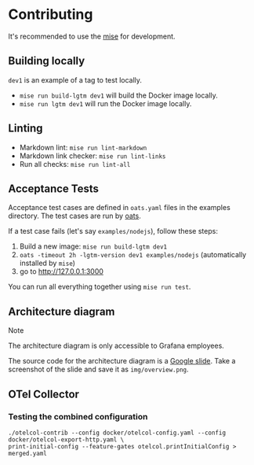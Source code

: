 # Contributing

It's recommended to use the [mise][mise] for development.

## Building locally

`dev1` is an example of a tag to test locally.

- `mise run build-lgtm dev1` will build the Docker image locally.
- `mise run lgtm dev1` will run the Docker image locally.

## Linting

- Markdown lint: `mise run lint-markdown`
- Markdown link checker: `mise run lint-links`
- Run all checks: `mise run lint-all`

## Acceptance Tests

Acceptance test cases are defined in `oats.yaml` files in the examples directory.
The test cases are run by [oats].

If a test case fails (let's say `examples/nodejs`), follow these steps:

1. Build a new image: `mise run build-lgtm dev1`
2. `oats -timeout 2h -lgtm-version dev1 examples/nodejs` (automatically installed by `mise`)
3. go to <http://127.0.0.1:3000>

You can run all everything together using `mise run test`.

## Architecture diagram

> [!NOTE]
> The architecture diagram is only accessible to Grafana employees.

The source code for the architecture diagram is a [Google slide][architecture].
Take a screenshot of the slide and save it as `img/overview.png`.

## OTel Collector

### Testing the combined configuration

```shell
./otelcol-contrib --config docker/otelcol-config.yaml --config docker/otelcol-export-http.yaml \
print-initial-config --feature-gates otelcol.printInitialConfig > merged.yaml
```

<!-- editorconfig-checker-disable -->
<!-- markdownlint-disable MD013 -->

[architecture]: https://docs.google.com/presentation/d/1txMBBitezscvtJIXRHNSXnCekjMRM29GmHufUSI0NRw/edit?slide=id.g26040f0db78_0_0#slide=id.g26040f0db78_0_0
[mise]: https://github.com/jdx/mise
[oats]: https://github.com/grafana/oats
